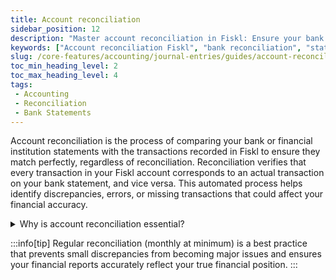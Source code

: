 ```yaml
---
title: Account reconciliation
sidebar_position: 12
description: "Master account reconciliation in Fiskl: Ensure your bank statements match your transaction records for accurate financial reporting and complete peace of mind."
keywords: ["Account reconciliation Fiskl", "bank reconciliation", "statement matching", "financial accuracy", "transaction verification"]
slug: /core-features/accounting/journal-entries/guides/account-reconciliation
toc_min_heading_level: 2
toc_max_heading_level: 4
tags:
 - Accounting
 - Reconciliation
 - Bank Statements
---
```


Account reconciliation is the process of comparing your bank or financial institution statements with the transactions recorded in Fiskl to ensure they match perfectly, regardless of reconciliation.
Reconciliation verifies that every transaction in your Fiskl account corresponds to an actual transaction on your bank statement, and vice versa. This automated process helps identify discrepancies, errors, or missing transactions that could affect your financial accuracy.

<details> 

<summary>Why is account reconciliation essential?</summary>

    Proper account reconciliation helps you:
    Detect and correct errors in your financial records
    Identify unauthorized or fraudulent transactions
    Ensure accurate cash flow reporting
    Maintain compliance with accounting standards
    Build confidence in your financial data for business decisions
    
</details>

:::info[tip]
Regular reconciliation (monthly at minimum) is a best practice that prevents small discrepancies from becoming major issues and ensures your financial reports accurately reflect your true financial position.
:::
